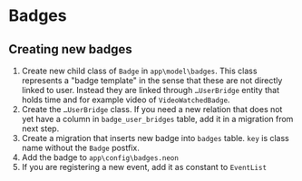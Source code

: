 Badges
======

Creating new badges
-------------------

1. Create new child class of `Badge` in `app\model\badges`. This class represents a "badge template" in the sense that these are not directly linked to user. Instead they are linked through `…UserBridge` entity that holds time and for example video of `VideoWatchedBadge`.
2. Create the `…UserBridge` class. If you need a new relation that does not yet have a column in `badge_user_bridges` table, add it in a migration from next step.
3. Create a migration that inserts new badge into `badges` table. `key` is class name without the `Badge` postfix.
4. Add the badge to `app\config\badges.neon`
5. If you are registering a new event, add it as constant to `EventList`
